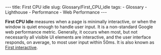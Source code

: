 --- title: First CPU idle slug: Glossary/First\_CPU\_idle tags: - Glossary - Lighthouse - Performance - Web Performance ---

**First CPU Idle** measures when a page is minimally interactive, or when the window is quiet enough to handle user input. It is a non-standard Google web performance metric. Generally, it occurs when most, but not necessarily all visible UI elements are interactive, and the user interface responds, on average, to most user input within 50ms. It is also known as [First interactive](/en-US/docs/Glossary/First_interactive).
